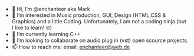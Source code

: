 - 👋 Hi, I’m @enchanteer aka Mark
- 👀 I’m interested in Music production, GUI, Design (HTML,CSS & Graphics) and a little Coding. Unfortunately, I am not a coding ninja (but I like to learn! 🤓)
- 🌱 I’m currently learning C++ 
- 💞️ I’m looking to collaborate on audio plug in (vst) open scource projects.
- 📫 How to reach me: email: enchanteer@web.de

<!---
enchanteer/enchanteer is a ✨ special ✨ repository because its `README.md` (this file) appears on your GitHub profile.
You can click the Preview link to take a look at your changes.
--->
